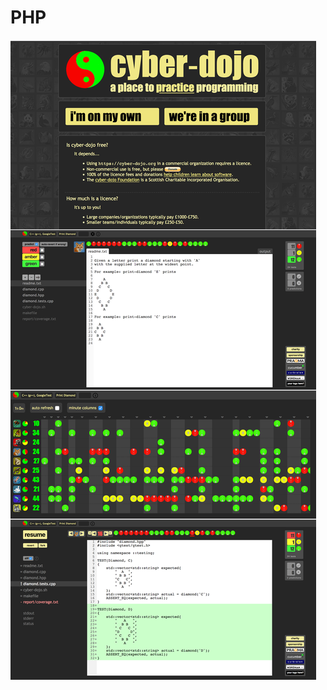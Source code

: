 # PHP

![cyber-dojo.org home page](https://github.com/cyber-dojo/cyber-dojo/blob/master/shared/home_page_snapshot.png)
